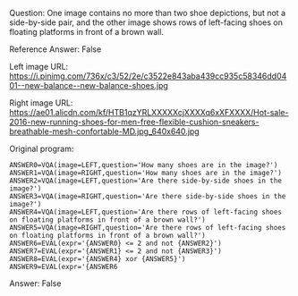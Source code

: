 Question: One image contains no more than two shoe depictions, but not a side-by-side pair, and the other image shows rows of left-facing shoes on floating platforms in front of a brown wall.

Reference Answer: False

Left image URL: https://i.pinimg.com/736x/c3/52/2e/c3522e843aba439cc935c58346dd0401--new-balance--new-balance-shoes.jpg

Right image URL: https://ae01.alicdn.com/kf/HTB1qzYRLXXXXXcjXXXXq6xXFXXXX/Hot-sale-2016-new-running-shoes-for-men-free-flexible-cushion-sneakers-breathable-mesh-confortable-MD.jpg_640x640.jpg

Original program:

```
ANSWER0=VQA(image=LEFT,question='How many shoes are in the image?')
ANSWER1=VQA(image=RIGHT,question='How many shoes are in the image?')
ANSWER2=VQA(image=LEFT,question='Are there side-by-side shoes in the image?')
ANSWER3=VQA(image=RIGHT,question='Are there side-by-side shoes in the image?')
ANSWER4=VQA(image=LEFT,question='Are there rows of left-facing shoes on floating platforms in front of a brown wall?')
ANSWER5=VQA(image=RIGHT,question='Are there rows of left-facing shoes on floating platforms in front of a brown wall?')
ANSWER6=EVAL(expr='{ANSWER0} <= 2 and not {ANSWER2}')
ANSWER7=EVAL(expr='{ANSWER1} <= 2 and not {ANSWER3}')
ANSWER8=EVAL(expr='{ANSWER4} xor {ANSWER5}')
ANSWER9=EVAL(expr='{ANSWER6
```
Answer: False

